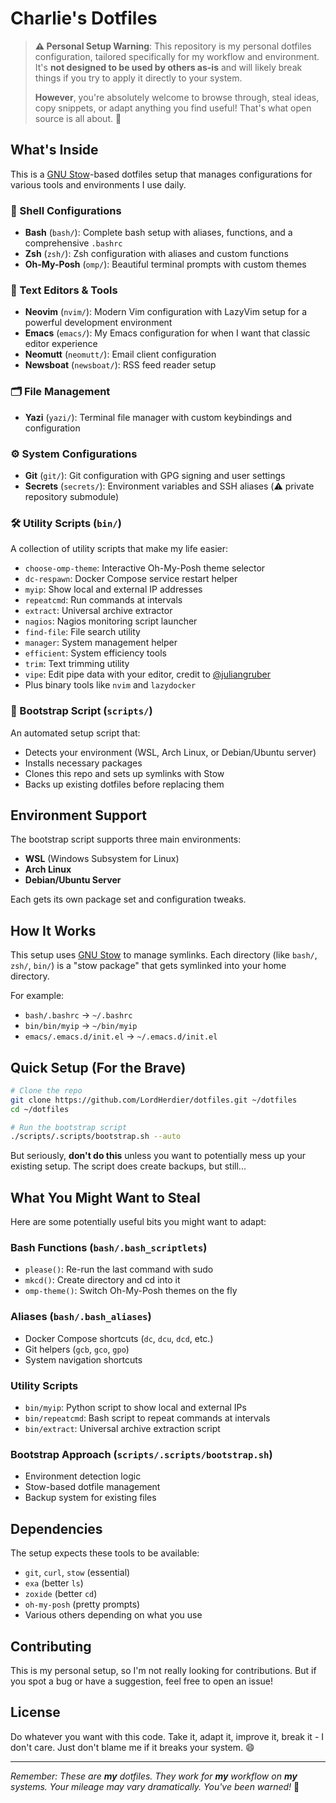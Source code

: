# Charlie's Dotfiles

> **⚠️ Personal Setup Warning**: This repository is my personal dotfiles configuration, tailored specifically for my workflow and environment. It's **not designed to be used by others as-is** and will likely break things if you try to apply it directly to your system. 
>
> **However**, you're absolutely welcome to browse through, steal ideas, copy snippets, or adapt anything you find useful! That's what open source is all about. 🎉

## What's Inside

This is a [GNU Stow](https://www.gnu.org/software/stow/)-based dotfiles setup that manages configurations for various tools and environments I use daily.

### 🐚 Shell Configurations
- **Bash** (`bash/`): Complete bash setup with aliases, functions, and a comprehensive `.bashrc`
- **Zsh** (`zsh/`): Zsh configuration with aliases and custom functions
- **Oh-My-Posh** (`omp/`): Beautiful terminal prompts with custom themes

### 📝 Text Editors & Tools
- **Neovim** (`nvim/`): Modern Vim configuration with LazyVim setup for a powerful development environment
- **Emacs** (`emacs/`): My Emacs configuration for when I want that classic editor experience
- **Neomutt** (`neomutt/`): Email client configuration
- **Newsboat** (`newsboat/`): RSS feed reader setup

### 🗂️ File Management
- **Yazi** (`yazi/`): Terminal file manager with custom keybindings and configuration

### ⚙️ System Configurations
- **Git** (`git/`): Git configuration with GPG signing and user settings
- **Secrets** (`secrets/`): Environment variables and SSH aliases (⚠️ private repository submodule)

### 🛠️ Utility Scripts (`bin/`)
A collection of utility scripts that make my life easier:
- `choose-omp-theme`: Interactive Oh-My-Posh theme selector
- `dc-respawn`: Docker Compose service restart helper
- `myip`: Show local and external IP addresses
- `repeatcmd`: Run commands at intervals
- `extract`: Universal archive extractor
- `nagios`: Nagios monitoring script launcher
- `find-file`: File search utility
- `manager`: System management helper
- `efficient`: System efficiency tools
- `trim`: Text trimming utility
- `vipe`: Edit pipe data with your editor, credit to [@juliangruber](https://github.com/juliangruber/vipe/tree/master)
- Plus binary tools like `nvim` and `lazydocker`

### 🚀 Bootstrap Script (`scripts/`)
An automated setup script that:
- Detects your environment (WSL, Arch Linux, or Debian/Ubuntu server)
- Installs necessary packages
- Clones this repo and sets up symlinks with Stow
- Backs up existing dotfiles before replacing them

## Environment Support

The bootstrap script supports three main environments:
- **WSL** (Windows Subsystem for Linux)
- **Arch Linux** 
- **Debian/Ubuntu Server**

Each gets its own package set and configuration tweaks.

## How It Works

This setup uses [GNU Stow](https://www.gnu.org/software/stow/) to manage symlinks. Each directory (like `bash/`, `zsh/`, `bin/`) is a "stow package" that gets symlinked into your home directory.

For example:
- `bash/.bashrc` → `~/.bashrc`
- `bin/bin/myip` → `~/bin/myip`
- `emacs/.emacs.d/init.el` → `~/.emacs.d/init.el`

## Quick Setup (For the Brave)

```bash
# Clone the repo
git clone https://github.com/LordHerdier/dotfiles.git ~/dotfiles
cd ~/dotfiles

# Run the bootstrap script
./scripts/.scripts/bootstrap.sh --auto
```

But seriously, **don't do this** unless you want to potentially mess up your existing setup. The script does create backups, but still...

## What You Might Want to Steal

Here are some potentially useful bits you might want to adapt:

### Bash Functions (`bash/.bash_scriptlets`)
- `please()`: Re-run the last command with sudo
- `mkcd()`: Create directory and cd into it
- `omp-theme()`: Switch Oh-My-Posh themes on the fly

### Aliases (`bash/.bash_aliases`)
- Docker Compose shortcuts (`dc`, `dcu`, `dcd`, etc.)
- Git helpers (`gcb`, `gco`, `gpo`)
- System navigation shortcuts

### Utility Scripts
- `bin/myip`: Python script to show local and external IPs
- `bin/repeatcmd`: Bash script to repeat commands at intervals
- `bin/extract`: Universal archive extraction script

### Bootstrap Approach (`scripts/.scripts/bootstrap.sh`)
- Environment detection logic
- Stow-based dotfile management
- Backup system for existing files

## Dependencies

The setup expects these tools to be available:
- `git`, `curl`, `stow` (essential)
- `exa` (better `ls`)
- `zoxide` (better `cd`)
- `oh-my-posh` (pretty prompts)
- Various others depending on what you use

## Contributing

This is my personal setup, so I'm not really looking for contributions. But if you spot a bug or have a suggestion, feel free to open an issue!

## License

Do whatever you want with this code. Take it, adapt it, improve it, break it - I don't care. Just don't blame me if it breaks your system. 😄

---

*Remember: These are **my** dotfiles. They work for **my** workflow on **my** systems. Your mileage may vary dramatically. You've been warned!* 🚨 